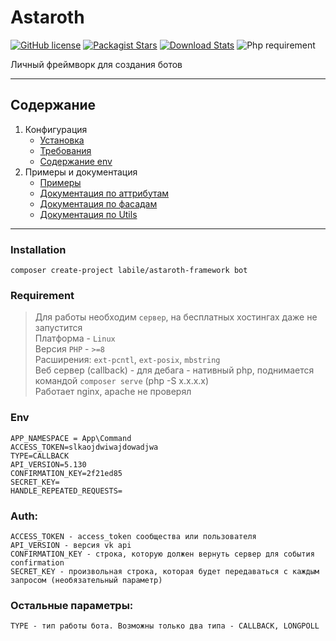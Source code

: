 # Astaroth

[![GitHub license](https://img.shields.io/badge/license-MIT-green.svg)](https://github.com/labi-le/astaroth-core/blob/main/LICENSE)
[![Packagist Stars](https://img.shields.io/packagist/stars/labile/astaroth-core)](https://packagist.org/packages/labile/astaroth-core/stats)
[![Download Stats](https://img.shields.io/packagist/dt/labile/astaroth-core)](https://packagist.org/packages/labile/astaroth-core/stats)
![Php requirement](https://img.shields.io/packagist/php-v/labile/astaroth-core)

Личный фреймворк для создания ботов

___

## Содержание

1. Конфигурация
    + [Установка](#Installation)
    + [Требования](#Requirement)
    + [Содержание env](#Env)
2. Примеры и документация
    + [Примеры](doc/example)
    + [Документация по аттрибутам](doc/attribute.md)
    + [Документация по фасадам](doc/facade.md)
    + [Документация по Utils](doc/utils.md)

___

### Installation

```
composer create-project labile/astaroth-framework bot
```

### Requirement

> Для работы необходим `сервер`, на бесплатных хостингах даже не запустится\
> Платформа - `Linux`\
> Версия `PHP` - `>=8`\
> Расширения: `ext-pcntl`, `ext-posix`, `mbstring`\
> Веб сервер (callback) - для дебага - нативный php, поднимается командой `composer serve` (php -S x.x.x.x)\
> Работает nginx, apache не проверял

### Env

```dotenv
APP_NAMESPACE = App\Command
ACCESS_TOKEN=slkaojdwiwajdowadjwa
TYPE=CALLBACK
API_VERSION=5.130
CONFIRMATION_KEY=2f21ed85
SECRET_KEY=
HANDLE_REPEATED_REQUESTS=
```

### Auth:

    ACCESS_TOKEN - access_token сообщества или пользователя
    API_VERSION - версия vk api
    CONFIRMATION_KEY - строка, которую должен вернуть сервер для события confirmation
    SECRET_KEY - произвольная строка, которая будет передаваться с каждым запросом (необязательный параметр)

### Остальные параметры:

    TYPE - тип работы бота. Возможны только два типа - CALLBACK, LONGPOLL
